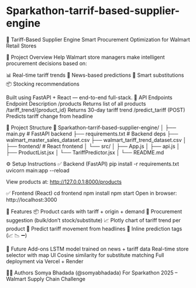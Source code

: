 # Sparkathon-tarrif-based-supplier-engine
🛒 Tariff-Based Supplier Engine
Smart Procurement Optimization for Walmart Retail Stores



🚀 Project Overview
Help Walmart store managers make intelligent procurement decisions based on:

📊 Real-time tariff trends
🧠 News-based predictions
🔁 Smart substitutions
📦 Stocking recommendations

Built using FastAPI + React — end-to-end full-stack.
🔗 API Endpoints
Endpoint	Description
/products	Returns list of all products
/tariff_trend/{product_id}	Returns 30-day tariff trend
/predict_tariff (POST)	Predicts tariff change from headline

🧱 Project Structure
📁 Sparkathon-tarrif-based-supplier-engine/
│
├── main.py                        # FastAPI backend
├── requirements.txt              # Backend deps
├── walmart_master_sales_dataset.csv
├── walmart_tariff_trend_dataset.csv
│
├── frontend/                     # React frontend
│   └── src/
│       ├── App.js
│       ├── api.js
│       ├── ProductList.jsx
│       └── TariffPredictor.jsx
│
└── README.md

⚙️ Setup Instructions
✅ Backend (FastAPI)
pip install -r requirements.txt
uvicorn main:app --reload

View products at: http://127.0.0.1:8000/products

✅ Frontend (React)
cd frontend
npm install
npm start
Open in browser: http://localhost:3000

🧠 Features
📦 Product cards with tariff + origin + demand
🧾 Procurement suggestion (bulk/don’t stock/substitute)
📈 Plotly chart of tariff trend per product
📰 Predict tariff movement from headlines
🔁 Inline prediction tags (📈 📉 ➖)

🔮 Future Add-ons
LSTM model trained on news + tariff data
Real-time store selector with map UI
Cosine similarity for substitute matching
Full deployment via Vercel + Render

👨‍💻 Authors
Somya Bhadada (@somyabhadada)
For Sparkathon 2025 – Walmart Supply Chain Challenge






